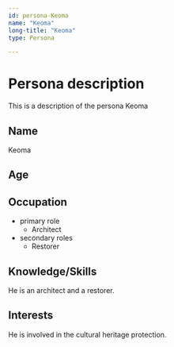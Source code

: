 ```yaml
---
id: persona-Keoma
name: "Keoma"
long-title: "Keoma"
type: Persona

---
```


# Persona description

This is a description of the persona Keoma

## Name
Keoma

## Age


## Occupation
- primary role
    - Architect
- secondary roles
    - Restorer

## Knowledge/Skills
He is an architect and a restorer.

## Interests
He is involved in the cultural heritage protection.

